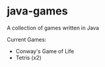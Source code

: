 # java-games
A collection of games written in Java

Current Games:
* Conway's Game of Life
* Tetris (x2)
